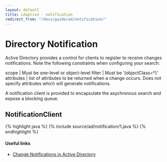 ```yaml
---
layout: default
title: Ldaptive - notification
redirect_from: "/docs/guide/ad/notification/"
---
```


# Directory Notification

Active Directory provides a control for clients to register to receive changes notifications. Note the following constraints when configuring your search:

scope | Must be one-level or object-level
filter | Must be '(objectClass=*)'
attributes | list of attributes to be returned when a change occurs. Does not specify attributes which will generate notifications.

A notification client is provided to encapsulate the asychronous search and expose a blocking queue.

## NotificationClient

{% highlight java %}
{% include source/ad/notification/1.java %}
{% endhighlight %}

#### Useful links

- [Change Notifications in Active Directory](http://msdn.microsoft.com/en-us/library/windows/desktop/aa772153%28v=vs.85%29.aspx)

